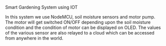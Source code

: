 Smart Gardening System using IOT

In this system we use NodeMCU, soil moisture sensors
and motor pump. The motor will get switched ON/OFF depending upon
the soil moisture condition and the condition of motor can be displayed
on OLED. The values of the various sensor are also relayed to a cloud
which can be accessed from anywhere in the world.
